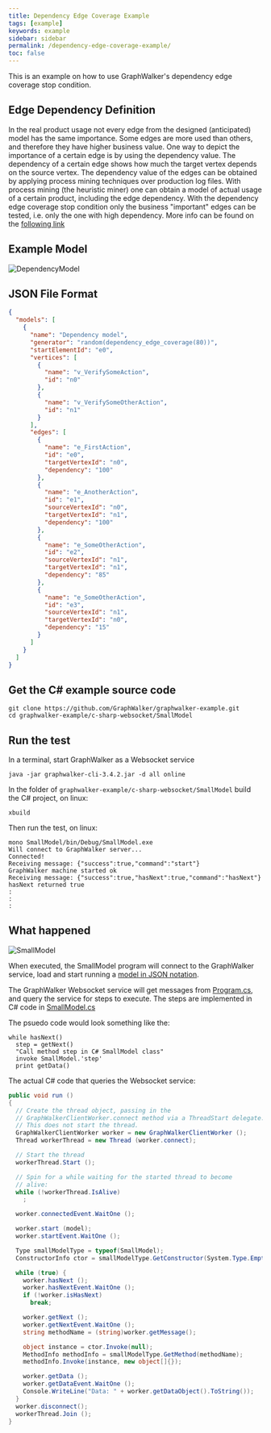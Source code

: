 ```yaml
---
title: Dependency Edge Coverage Example
tags: [example]
keywords: example
sidebar: sidebar
permalink: /dependency-edge-coverage-example/
toc: false
---
```



This is an example on how to use GraphWalker's dependency edge coverage stop condition.

## Edge Dependency Definition

In the real product usage not every edge from the designed (anticipated) model has the same importance. Some edges are more used than others, and therefore they have higher business value. One way to depict the importance of a certain edge is by using the dependency value. The dependency of a certain edge shows how much the target vertex depends on the source vertex. The dependency value of the edges can be obtained by applying process mining techniques over production log files. With process mining (the heuristic miner) one can obtain a model of actual usage of a certain product, including the edge dependency. With the dependency edge coverage stop condition only the business "important" edges can be tested, i.e. only the one with high dependency. More info can be found on the [following link](https://www.slideshare.net/secret/md1XfwKjBx1jUz)

## Example Model

<img src="/images/DependencyModel.png" alt="DependencyModel">

## JSON File Format

```json
{
  "models": [
    {
      "name": "Dependency model",
      "generator": "random(dependency_edge_coverage(80))",
      "startElementId": "e0",
      "vertices": [
        {
          "name": "v_VerifySomeAction",
          "id": "n0"
        },
        {
          "name": "v_VerifySomeOtherAction",
          "id": "n1"
        }
      ],
      "edges": [
        {
          "name": "e_FirstAction",
          "id": "e0",
          "targetVertexId": "n0",
          "dependency": "100"
        },
        {
          "name": "e_AnotherAction",
          "id": "e1",
          "sourceVertexId": "n0",
          "targetVertexId": "n1",
          "dependency": "100"
        },
        {
          "name": "e_SomeOtherAction",
          "id": "e2",
          "sourceVertexId": "n1",
          "targetVertexId": "n1",
          "dependency": "85"
        },
        {
          "name": "e_SomeOtherAction",
          "id": "e3",
          "sourceVertexId": "n1",
          "targetVertexId": "n0",
          "dependency": "15"
        }
      ]
    }
  ]
}
```

## Get the C# example source code

```
git clone https://github.com/GraphWalker/graphwalker-example.git
cd graphwalker-example/c-sharp-websocket/SmallModel
```

## Run the test

In a terminal, start GraphWalker as a Websocket service

```
java -jar graphwalker-cli-3.4.2.jar -d all online
```

In the folder of `graphwalker-example/c-sharp-websocket/SmallModel` build the C# project, on linux:

```
xbuild
```

Then run the test, on linux:

```
mono SmallModel/bin/Debug/SmallModel.exe
Will connect to GraphWalker server...                                                                                                   
Connected!                                                                                                                              
Receiving message: {"success":true,"command":"start"}                                                                                   
GraphWalker machine started ok                                                                                                          
Receiving message: {"success":true,"hasNext":true,"command":"hasNext"}                                                                  
hasNext returned true
:
:
:
```

## What happened

<img src="/images/SmallModel.png" alt="SmallModel">

When executed, the SmallModel program will connect to the GraphWalker service, load and start running a [model in JSON notation](https://github.com/GraphWalker/graphwalker-example/blob/eaf01de97a1c2ef28eed404ef78d30eb959f7959/c-sharp-websocket/SmallModel/SmallModel/Program.cs#L144-L212).

The GraphWalker Websocket service will get messages from [Program.cs](https://github.com/GraphWalker/graphwalker-example/blob/b24d6fe35c04cf2ee6b9fbad2f06b9d2c72e0358/c-sharp-websocket/SmallModel/SmallModel/Program.cs), and query the service for steps to execute. The steps are implemented in C# code in [SmallModel.cs](https://github.com/GraphWalker/graphwalker-example/blob/b24d6fe35c04cf2ee6b9fbad2f06b9d2c72e0358/c-sharp-websocket/SmallModel/SmallModel/SmallModel.cs)

The psuedo code would look something like the:

```
while hasNext()
  step = getNext()
  "Call method step in C# SmallModel class"
  invoke SmallModel.'step'
  print getData()
```

The actual C# code that queries the Websocket service:

```cs
public void run ()
{
  // Create the thread object, passing in the
  // GraphWalkerClientWorker.connect method via a ThreadStart delegate.
  // This does not start the thread.
  GraphWalkerClientWorker worker = new GraphWalkerClientWorker ();
  Thread workerThread = new Thread (worker.connect);

  // Start the thread
  workerThread.Start ();

  // Spin for a while waiting for the started thread to become
  // alive:
  while (!workerThread.IsAlive)
    ;

  worker.connectedEvent.WaitOne ();

  worker.start (model);
  worker.startEvent.WaitOne ();

  Type smallModelType = typeof(SmallModel);
  ConstructorInfo ctor = smallModelType.GetConstructor(System.Type.EmptyTypes);

  while (true) {
    worker.hasNext ();
    worker.hasNextEvent.WaitOne ();
    if (!worker.isHasNext)
      break;

    worker.getNext ();
    worker.getNextEvent.WaitOne ();
    string methodName = (string)worker.getMessage();

    object instance = ctor.Invoke(null);
    MethodInfo methodInfo = smallModelType.GetMethod(methodName);
    methodInfo.Invoke(instance, new object[]{});

    worker.getData ();
    worker.getDataEvent.WaitOne ();
    Console.WriteLine("Data: " + worker.getDataObject().ToString());
  }
  worker.disconnect();
  workerThread.Join ();
}
```
